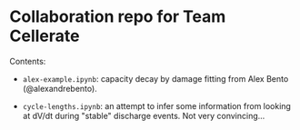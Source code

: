 # Collaboration repo for Team Cellerate

Contents:

 - `alex-example.ipynb`: capacity decay by damage fitting from Alex
   Bento (@alexandrebento).

 - `cycle-lengths.ipynb`: an attempt to infer some information from
   looking at dV/dt during "stable" discharge events. Not very
   convincing...

